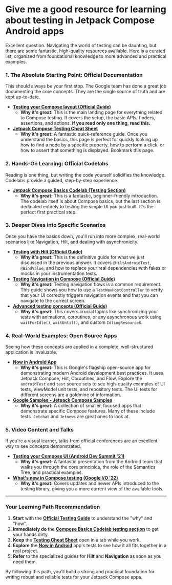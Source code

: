 # Give me a good resource for learning about testing in Jetpack Compose Android apps

Excellent question. Navigating the world of testing can be daunting, but there are some fantastic, high-quality resources available. Here is a curated list, organized from foundational knowledge to more advanced and practical examples.

### 1. The Absolute Starting Point: Official Documentation

This should always be your first stop. The Google team has done a great job documenting the core concepts. They are the single source of truth and are kept up-to-date.

*   **[Testing your Compose layout (Official Guide)](https://developer.android.com/jetpack/compose/testing)**
    *   **Why it's great:** This is the main landing page for everything related to Compose testing. It covers the setup, the basic APIs, finders, assertions, and actions. **If you read only one thing, read this.**
*   **[Jetpack Compose Testing Cheat Sheet](https://developer.android.com/jetpack/compose/testing-cheatsheet)**
    *   **Why it's great:** A fantastic quick-reference guide. Once you understand the basics, this page is perfect for quickly looking up how to find a node by a specific property, how to perform a click, or how to assert that something is displayed. Bookmark this page.

### 2. Hands-On Learning: Official Codelabs

Reading is one thing, but writing the code yourself solidifies the knowledge. Codelabs provide a guided, step-by-step experience.

*   **[Jetpack Compose Basics Codelab (Testing Section)](https://developer.android.com/codelabs/jetpack-compose-basics#11)**
    *   **Why it's great:** This is a fantastic, beginner-friendly introduction. The codelab itself is about Compose basics, but the last section is dedicated entirely to testing the simple UI you just built. It's the perfect first practical step.

### 3. Deeper Dives into Specific Scenarios

Once you have the basics down, you'll run into more complex, real-world scenarios like Navigation, Hilt, and dealing with asynchronicity.

*   **[Testing with Hilt (Official Guide)](https://developer.android.com/training/dependency-injection/hilt-testing)**
    *   **Why it's great:** This is the definitive guide for what we just discussed in the previous answer. It covers `@HiltAndroidTest`, `@BindValue`, and how to replace your real dependencies with fakes or mocks in your instrumentation tests.
*   **[Testing Navigation in Compose (Official Guide)](https://developer.android.com/jetpack/compose/navigation#testing)**
    *   **Why it's great:** Testing navigation flows is a common requirement. This guide shows you how to use a `TestNavHostController` to verify that your UI correctly triggers navigation events and that you can navigate to the correct screen.
*   **[Advanced testing concepts (Official Guide)](https://developer.android.com/jetpack/compose/testing-advanced)**
    *   **Why it's great:** This covers crucial topics like synchronizing your tests with animations, coroutines, or any asynchronous work using `waitForIdle()`, `waitUntil()`, and custom `IdlingResource`s.

### 4. Real-World Examples: Open Source Apps

Seeing how these concepts are applied in a complete, well-structured application is invaluable.

*   **[Now in Android App](https://github.com/android/nowinandroid)**
    *   **Why it's great:** This is Google's flagship open-source app for demonstrating modern Android development best practices. It uses Jetpack Compose, Hilt, Coroutines, and Flow. Explore the `androidTest` and `test` source sets to see high-quality examples of UI tests, ViewModel unit tests, and repository tests. The UI tests for different screens are a goldmine of information.
*   **[Google Samples - Jetpack Compose Samples](https://github.com/android/compose-samples)**
    *   **Why it's great:** A collection of smaller, focused apps that demonstrate specific Compose features. Many of these include tests. `Jetchat` and `Jetnews` are great ones to look at.

### 5. Video Content and Talks

If you're a visual learner, talks from official conferences are an excellent way to see concepts demonstrated.

*   **[Testing your Compose UI (Android Dev Summit '21)](https://www.youtube.com/watch?v=sYp4iXjW3-k)**
    *   **Why it's great:** A fantastic presentation from the Android team that walks you through the core principles, the role of the Semantics Tree, and practical examples.
*   **[What's new in Compose testing (Google I/O '22)](https://www.youtube.com/watch?v=d_ghs-t72i8)**
    *   **Why it's great:** Covers updates and newer APIs introduced to the testing library, giving you a more current view of the available tools.

---

### Your Learning Path Recommendation

1.  **Start** with the **[Official Testing Guide](https://developer.android.com/jetpack/compose/testing)** to understand the "why" and "how".
2.  **Immediately do** the **[Compose Basics Codelab testing section](https://developer.android.com/codelabs/jetpack-compose-basics#11)** to get your hands dirty.
3.  **Keep** the **[Testing Cheat Sheet](https://developer.android.com/jetpack/compose/testing-cheatsheet)** open in a tab while you work.
4.  **Explore** the **[Now in Android](https://github.com/android/nowinandroid)** app's tests to see how it all fits together in a real project.
5.  **Refer** to the specialized guides for **Hilt** and **Navigation** as soon as you need them.

By following this path, you'll build a strong and practical foundation for writing robust and reliable tests for your Jetpack Compose apps.

